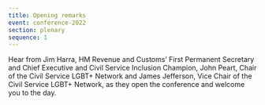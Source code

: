 ```yaml
---
title: Opening remarks
event: conference-2022
section: plenary
sequence: 1
---
```

Hear from Jim Harra, HM Revenue and Customs’ First Permanent Secretary and Chief Executive and Civil Service Inclusion Champion, John Peart, Chair of the Civil Service LGBT+ Network and James Jefferson, Vice Chair of the Civil Service LGBT+ Network, as they open the conference and welcome you to the day.